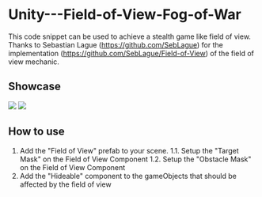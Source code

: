 # Unity---Field-of-View-Fog-of-War
This code snippet can be used to achieve a stealth game like field of view. Thanks to Sebastian Lague (https://github.com/SebLague) for the implementation (https://github.com/SebLague/Field-of-View) of the field of view mechanic.



## Showcase
![](https://i.imgur.com/7AqKA66.gif)
![](https://i.imgur.com/iFtXTW2.png)


## How to use
1. Add the "Field of View" prefab to your scene.
1.1. Setup the "Target Mask" on the Field of View Component
1.2. Setup the "Obstacle Mask" on the Field of View Component
2. Add the "Hideable" component to the gameObjects that should be affected by the field of view 
